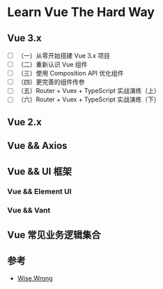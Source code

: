 # Learn Vue The Hard Way

## Vue 3.x

- [ ] （一）从零开始搭建 Vue 3.x 项目
- [ ] （二）重新认识 Vue 组件
- [ ] （三）使用 Composition API 优化组件
- [ ] （四）更完善的组件传参
- [ ] （五）Router + Vuex + TypeScript 实战演练（上）
- [ ] （六）Router + Vuex + TypeScript 实战演练（下）

## Vue 2.x

## Vue && Axios

## Vue && UI 框架

### Vue && Element UI

### Vue && Vant

## Vue 常见业务逻辑集合

## 参考
- [Wise.Wrong](https://www.cnblogs.com/wisewrong/category/933810.html)


